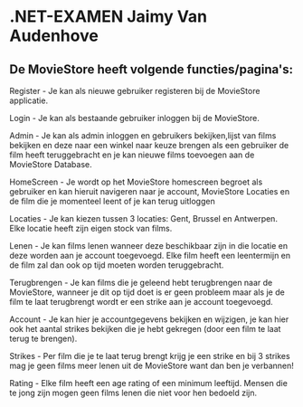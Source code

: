 # .NET-EXAMEN Jaimy Van Audenhove
De MovieStore heeft volgende functies/pagina's:
------------------------------------------------

Register - Je kan als nieuwe gebruiker registeren bij de MovieStore applicatie.

Login - Je kan als bestaande gebruiker inloggen bij de MovieStore.

Admin - Je kan als admin inloggen en gebruikers bekijken,lijst van films bekijken en deze naar een winkel naar keuze brengen als een gebruiker de film heeft teruggebracht en je kan nieuwe films toevoegen aan de MovieStore Database.

HomeScreen - Je wordt op het MovieStore homescreen begroet als gebruiker en kan hieruit navigeren naar je account, MovieStore Locaties en de film die je momenteel leent of je kan terug uitloggen

Locaties - Je kan kiezen tussen 3 locaties: Gent, Brussel en Antwerpen. Elke locatie heeft zijn eigen stock van films.

Lenen - Je kan films lenen wanneer deze beschikbaar zijn in die locatie en deze worden aan je account toegevoegd. Elke film heeft een leentermijn en de film zal dan ook op tijd moeten worden teruggebracht.

Terugbrengen - Je kan films die je geleend hebt terugbrengen naar de MovieStore, wanneer je dit op tijd doet is er geen probleem maar als je de film te laat terugbrengt wordt er een strike aan je account toegevoegd.

Account - Je kan hier je accountgegevens bekijken en wijzigen, je kan hier ook het aantal strikes bekijken die je hebt gekregen (door een film te laat terug te brengen).

Strikes - Per film die je te laat terug brengt krijg je een strike en bij 3 strikes mag je geen films meer lenen uit de MovieStore want dan ben je verbannen!

Rating - Elke film heeft een age rating of een minimum leeftijd. Mensen die te jong zijn mogen geen films lenen die niet voor hen bedoeld zijn.
